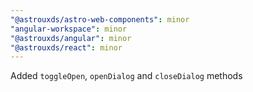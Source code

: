 ```yaml
---
"@astrouxds/astro-web-components": minor
"angular-workspace": minor
"@astrouxds/angular": minor
"@astrouxds/react": minor
---
```


Added `toggleOpen`, `openDialog` and `closeDialog` methods
